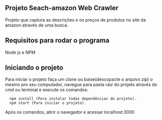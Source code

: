 ## Projeto Seach-amazon Web Crawler
  Projeto que captura as descrições e os preços de produtos 
  no site da amazon através de uma busca.

## Requisitos para rodar o programa
  Node js e NPM

## Iniciando o projeto 
  Para iniciar o projeto faça um clone ou baixe(descopacte o arquivo zip) o mesmo 
  pro seu computador, navegue para pasta raiz do projeto através do cmd ou terminal e 
  execute os comandos: 
      
      npm install (Para instalar todas dependências do projeto).
      npm start (Para iniciar o projeto).  

  Após os comandos, abrir o navegador e acessar localhost:3000 
